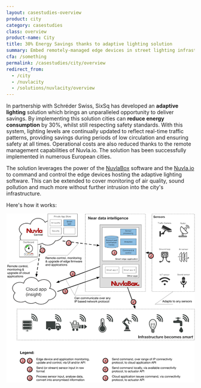 ```yaml
---
layout: casestudies-overview
product: city
category: casestudies
class: overview
product-name: City
title: 30% Energy Savings thanks to adaptive lighting solution
summary: Embed remotely-managed edge devices in street lighting infrastructure to provide future-proof solution.
cfa: /something
permalink: /casestudies/city/overview
redirect_from:
  - /city
  - /nuvlacity
  - /solutions/nuvlacity/overview
---
```


In partnership with Schréder Swiss, SixSq has developed an **adaptive lighting** solution which brings an unparalleled opportunity to deliver savings. By implementing this solution cities can **reduce energy consumption** by 30%, whilst still respecting safety standards. With this system, lighting levels are continually updated to reflect real-time traffic patterns, providing savings during periods of low circulation and ensuring safety at all times. Operational costs are also reduced thanks to the remote management capabilities of Nuvla.io. The solution has been successfully implemented in numerous European cities.

The solution leverages the power of the [NuvlaBox](/products-and-services/nuvlabox/overview) software and the [Nuvla.io](/nuvla-io/overview) to command and control the edge devices hosting the adaptive lighting software. This can be extended to cover monitoring of air quality, sound pollution and much more without further intrusion into the city's infrastructure.

Here's how it works:

![NuvlaCity Architecture](/img/content/diagrams/nuvlacity-architecture.png "NuvlaCity Architecture")

